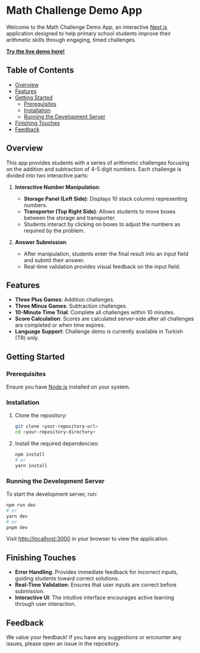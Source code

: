 # Math Challenge Demo App

Welcome to the Math Challenge Demo App, an interactive [Next.js](https://nextjs.org/) application designed to help primary school students improve their arithmetic skills through engaging, timed challenges.

**[Try the live demo here!](https://math-game-plus-minus-demo-client.vercel.app/)**

## Table of Contents

- [Overview](#overview)
- [Features](#features)
- [Getting Started](#getting-started)
  - [Prerequisites](#prerequisites)
  - [Installation](#installation)
  - [Running the Development Server](#running-the-development-server)
- [Finishing Touches](#finishing-touches)
- [Feedback](#feedback)

## Overview

This app provides students with a series of arithmetic challenges focusing on the addition and subtraction of 4-5 digit numbers. Each challenge is divided into two interactive parts:

1. **Interactive Number Manipulation**:  
   - **Storage Panel (Left Side)**: Displays 10 stack columns representing numbers.
   - **Transporter (Top Right Side)**: Allows students to move boxes between the storage and transporter.
   - Students interact by clicking on boxes to adjust the numbers as required by the problem.

2. **Answer Submission**:  
   - After manipulation, students enter the final result into an input field and submit their answer.
   - Real-time validation provides visual feedback on the input field.

## Features

- **Three Plus Games**: Addition challenges.
- **Three Minus Games**: Subtraction challenges.
- **10-Minute Time Trial**: Complete all challenges within 10 minutes.
- **Score Calculation**: Scores are calculated server-side after all challenges are completed or when time expires.
- **Language Support**: Challenge demo is currently available in Turkish (TR) only.

## Getting Started

### Prerequisites

Ensure you have [Node.js](https://nodejs.org/) installed on your system.

### Installation

1. Clone the repository:

   ```bash
   git clone <your-repository-url>
   cd <your-repository-directory>
   ```

2. Install the required dependencies:

   ```bash
   npm install
   # or
   yarn install
   ```

### Running the Development Server

To start the development server, run:

```bash
npm run dev
# or
yarn dev
# or
pnpm dev
```

Visit [http://localhost:3000](http://localhost:3000) in your browser to view the application.

## Finishing Touches

- **Error Handling**: Provides immediate feedback for incorrect inputs, guiding students toward correct solutions.
- **Real-Time Validation**: Ensures that user inputs are correct before submission.
- **Interactive UI**: The intuitive interface encourages active learning through user interaction.

## Feedback

We value your feedback! If you have any suggestions or encounter any issues, please open an issue in the repository.
